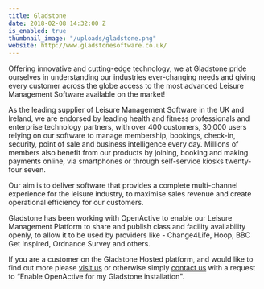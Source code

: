 ```yaml
---
title: Gladstone
date: 2018-02-08 14:32:00 Z
is_enabled: true
thumbnail_image: "/uploads/gladstone.png"
website: http://www.gladstonesoftware.co.uk/
---
```


Offering innovative and cutting-edge technology, we at Gladstone pride ourselves in understanding our industries ever-changing needs and giving every customer across the globe access to the most advanced Leisure Management Software available on the market!

As the leading supplier of Leisure Management Software in the UK and Ireland, we are endorsed by leading health and fitness professionals and enterprise technology partners, with over 400 customers, 30,000 users relying on our software to manage membership, bookings, check-in, security, point of sale and business intelligence every day. Millions of members also benefit from our products by joining, booking and making payments online, via smartphones or through self-service kiosks twenty-four seven.

Our aim is to deliver software that provides a complete multi-channel experience for the leisure industry, to maximise sales revenue and create operational efficiency for our customers.

Gladstone has been working with OpenActive to enable our Leisure Management Platform to share and publish class and facility availability openly, to allow it to be used by providers like - Change4Life, Hoop, BBC Get Inspired, Ordnance Survey and others. 

If you are a customer on the Gladstone Hosted platform, and would like to find out more please [visit us](https://offers.gladstonesoftware.co.uk/openactive_sign_up) or otherwise simply [contact us](mailto:apiservices@gladstonesoftware.co.uk) with a request to “Enable OpenActive for my Gladstone installation".
